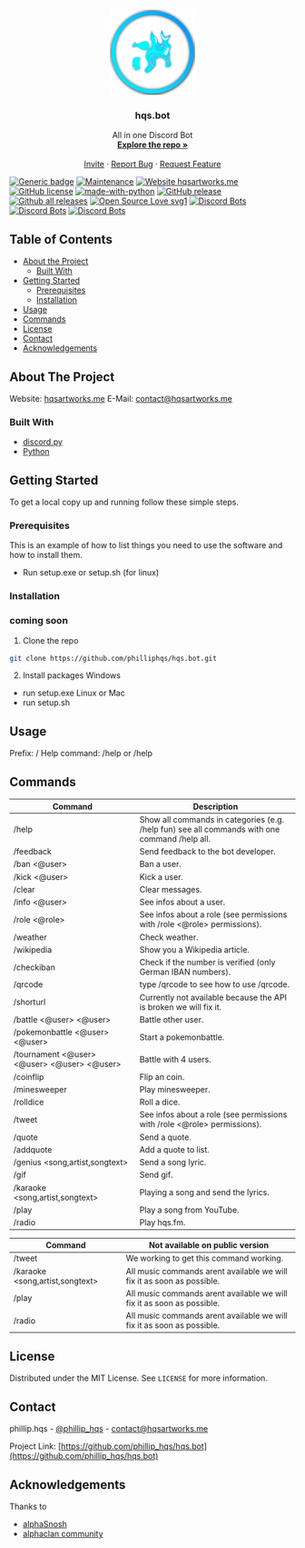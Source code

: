 <!--
*** Thanks for checking out this README Template. If you have a suggestion that would
*** make this better, please fork the repo and create a pull request or simply open
*** an issue with the tag "enhancement".
*** Thanks again! Now go create something AMAZING! :D
***
***
***
*** To avoid retyping too much info. Do a search and replace for the following:
*** github_username, repo, twitter_handle, email
-->





<!-- PROJECT SHIELDS -->
<!--
*** I'm using markdown "reference style" links for readability.
*** Reference links are enclosed in brackets [ ] instead of parentheses ( ).
*** See the bottom of this document for the declaration of the reference variables
*** for contributors-url, forks-url, etc. This is an optional, concise syntax you may use.
*** https://www.markdownguide.org/basic-syntax/#reference-style-links
-->




<!-- PROJECT LOGO -->
<br />
<p align="center">
  <a href="https://github.com/philliphqs/hqs.bot/hqs.bot-rewrite/assets/logo.jpg">
    <img src="hqs.bot-rewrite/assets/logo.jpg" alt="Logo" width="150" height="150">
  </a>

  <h3 align="center">hqs.bot</h3>

  <p align="center">
    All in one Discord Bot
    <br />
    <a href="https://github.com/philliphqs/hqs.bot"><strong>Explore the repo »</strong></a>
    <br />
    <br />
    <a href="invite.hqsartworks.me/">Invite</a>
    ·
    <a href="https://github.com/philliphqs/repo/issues">Report Bug</a>
    ·
    <a href="https://github.com/philliphqs/repo/issues">Request Feature</a>
  </p>
</p>



<!-- TABLE OF CONTENTS -->
[![Generic badge](https://img.shields.io/badge/Status-Online-green.svg)](https://shields.io/)
[![Maintenance](https://img.shields.io/badge/Maintained%3F-yes-green.svg)](https://GitHub.com/Naereen/StrapDown.js/graphs/commit-activity)
[![Website hqsartworks.me](https://img.shields.io/website-up-down-green-red/http/shields.io.svg)](http://shields.io/)
[![GitHub license](https://img.shields.io/github/license/Naereen/StrapDown.js.svg)](https://github.com/philliphqs/hqs.bot/LICENSE)
[![made-with-python](https://img.shields.io/badge/Made%20with-Python-1f425f.svg)](https://www.python.org/)
[![GitHub release](https://img.shields.io/github/release/Naereen/StrapDown.js.svg)](https://GitHub.com/philliphqs/hqs.bot/releases/)
[![Github all releases](https://img.shields.io/github/downloads/Naereen/StrapDown.js/total.svg)](https://GitHub.com/philliphqs/hqs.bot/releases/)
[![Open Source Love svg1](https://badges.frapsoft.com/os/v1/open-source.svg?v=103)](https://github.com/ellerbrock/open-source-badges/)
[![Discord Bots](https://top.gg/api/widget/upvotes/699223351138189363.svg)](https://top.gg/bot/699223351138189363)
[![Discord Bots](https://top.gg/api/widget/lib/699223351138189363.svg)](https://top.gg/bot/699223351138189363)
[![Discord Bots](https://top.gg/api/widget/owner/699223351138189363.svg)](https://top.gg/bot/699223351138189363)

## Table of Contents

* [About the Project](#about-the-project)
  * [Built With](#built-with)
* [Getting Started](#getting-started)
  * [Prerequisites](#prerequisites)
  * [Installation](#installation)
* [Usage](#usage)
* [Commands](#commands)
* [License](#license)
* [Contact](#contact)
* [Acknowledgements](#acknowledgements)



<!-- ABOUT THE PROJECT -->
## About The Project

Website: [hqsartworks.me](https://hqsartworks.me) 
E-Mail: [contact@hqsartworks.me](mailto:contact@hqsartworks.me)

### Built With

* [discord.py](https://pypi.org/project/discord.py/)
* [Python](https://python.org/)

<!-- GETTING STARTED -->
## Getting Started

To get a local copy up and running follow these simple steps.

### Prerequisites

This is an example of how to list things you need to use the software and how to install them.
* Run setup.exe or setup.sh (for linux)


### Installation
### coming soon
1. Clone the repo
```sh
git clone https://github.com/philliphqs/hqs.bot.git
```
2. Install packages
Windows
* run setup.exe 
Linux or Mac
* run setup.sh

<!-- USAGE EXAMPLES -->
## Usage

Prefix: /
Help command: /help or /help <all>
  

<!-- ROADMAP -->
## Commands

| Command | Description |
| ------ | ----------- |
| /help  | Show all commands in categories (e.g. /help fun) see all commands with one command /help all. |
| /feedback <text>| Send feedback to the bot developer. |
| /ban <@user>    | Ban a user. |
| /kick <@user>   | Kick a user. |
| /clear <amount> | Clear messages. |
| /info <@user>    | See infos about a user. |
| /role <@role>  | See infos about a role (see permissions with /role <@role> permissions). |
| /weather <city>| Check weather. |
| /wikipedia <theme>    | Show you a Wikipedia article. |
| /checkiban <iban>  | Check if the number is verified (only German IBAN numbers). |
| /qrcode| type /qrcode to see how to use /qrcode. |
| /shorturl <url>    | Currently not available because the API is broken we will fix it. |  
| /battle <@user> <@user>  | Battle other user. |
| /pokemonbattle <@user> <@user>| Start a pokemonbattle. |
| /tournament <@user> <@user> <@user> <@user> | Battle with 4 users. |
| /coinflip   | Flip an coin. |
| /minesweeper | Play minesweeper. |
| /rolldice | Roll a dice. |
| /tweet <text>  | See infos about a role (see permissions with /role <@role> permissions). |
| /quote | Send a quote. |
| /addquote <quote>  | Add a quote to list. |
| /genius <song,artist,songtext> | Send a song lyric. |
| /gif <text or tags> | Send gif. |
| /karaoke <song,artist,songtext>  | Playing a song and send the lyrics. |
| /play <song>| Play a song from YouTube. |
| /radio | Play hqs.fm. |
  
| Command | Not available on public version |
| ------ | ----------- |
| /tweet  | We working to get this command working. |
| /karaoke <song,artist,songtext>  | All music commands arent available we will fix it as soon as possible. |
| /play <song>| All music commands arent available we will fix it as soon as possible. |
| /radio | All music commands arent available we will fix it as soon as possible. |
  

<!-- LICENSE -->
## License

Distributed under the MIT License. See `LICENSE` for more information.


<!-- CONTACT -->
## Contact

phillip.hqs - [@phillip_hqs](https://twitter.com/phillip_hqs) - contact@hqsartworks.me

Project Link: [https://github.com/phillip_hqs/hqs.bot](https://github.com/phillip_hqs/hqs.bot)



<!-- ACKNOWLEDGEMENTS -->
## Acknowledgements

Thanks to
* [alphaSnosh](https://github.com/alphasnosh)
* [alphaclan community](https://discord.gg/uFdVUMH)


<!-- MARKDOWN LINKS & IMAGES -->
<!-- https://www.markdownguide.org/basic-syntax/#reference-style-links -->

